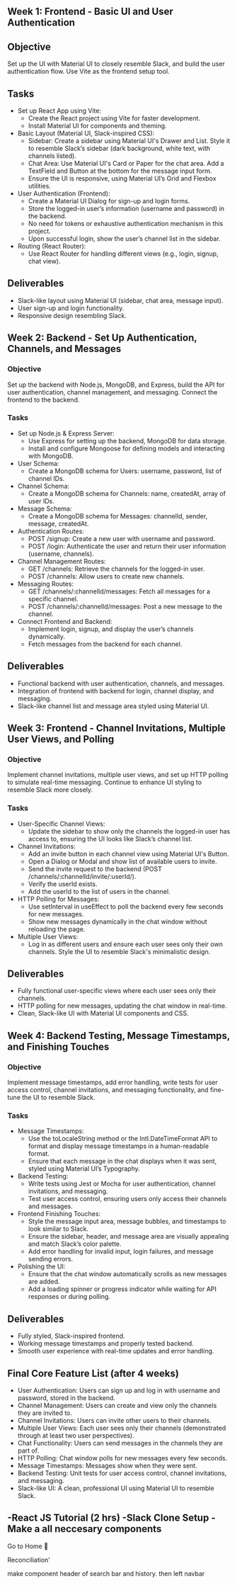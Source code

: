 ## Week 1: Frontend - Basic UI and User Authentication
## Objective
Set up the UI with Material UI to closely resemble Slack, and build the user authentication flow. Use Vite as the frontend setup tool.

## Tasks
- Set up React App using Vite:
  - Create the React project using Vite for faster development.
  - Install Material UI for components and theming.
- Basic Layout (Material UI, Slack-inspired CSS):
  - Sidebar: Create a sidebar using Material UI's Drawer and List. Style it to resemble Slack’s sidebar (dark background, white text, with channels listed).
  - Chat Area: Use Material UI's Card or Paper for the chat area. Add a TextField and Button at the bottom for the message input form.
  - Ensure the UI is responsive, using Material UI’s Grid and Flexbox utilities.
- User Authentication (Frontend):
  - Create a Material UI Dialog for sign-up and login forms.
  - Store the logged-in user’s information (username and password) in the backend.
  - No need for tokens or exhaustive authentication mechanism in this project.
  - Upon successful login, show the user’s channel list in the sidebar.
- Routing (React Router):
  - Use React Router for handling different views (e.g., login, signup, chat view).

## Deliverables
- Slack-like layout using Material UI (sidebar, chat area, message input).
- User sign-up and login functionality.
- Responsive design resembling Slack.

## Week 2: Backend - Set Up Authentication, Channels, and Messages
### Objective
Set up the backend with Node.js, MongoDB, and Express, build the API for user authentication, channel management, and messaging. Connect the frontend to the backend.

### Tasks
- Set up Node.js & Express Server:
  - Use Express for setting up the backend, MongoDB for data storage.
  - Install and configure Mongoose for defining models and interacting with MongoDB.
- User Schema:
  - Create a MongoDB schema for Users: username, password, list of channel IDs.
- Channel Schema:
  - Create a MongoDB schema for Channels: name, createdAt, array of user IDs.
- Message Schema:
  - Create a MongoDB schema for Messages: channelId, sender, message, createdAt.
- Authentication Routes:
  - POST /signup: Create a new user with username and password.
  - POST /login: Authenticate the user and return their user information (username, channels).
- Channel Management Routes:
  - GET /channels: Retrieve the channels for the logged-in user.
  - POST /channels: Allow users to create new channels.
- Messaging Routes:
  - GET /channels/:channelId/messages: Fetch all messages for a specific channel.
  - POST /channels/:channelId/messages: Post a new message to the channel.
- Connect Frontend and Backend:
  - Implement login, signup, and display the user’s channels dynamically.
  - Fetch messages from the backend for each channel.

## Deliverables
- Functional backend with user authentication, channels, and messages.
- Integration of frontend with backend for login, channel display, and messaging.
- Slack-like channel list and message area styled using Material UI.

## Week 3: Frontend - Channel Invitations, Multiple User Views, and Polling
### Objective
Implement channel invitations, multiple user views, and set up HTTP polling to simulate real-time messaging. Continue to enhance UI styling to resemble Slack more closely.

### Tasks
- User-Specific Channel Views:
  - Update the sidebar to show only the channels the logged-in user has access to, ensuring the UI looks like Slack’s channel list.
- Channel Invitations:
  - Add an invite button in each channel view using Material UI's Button.
  - Open a Dialog or Modal and show list of available users to invite.
  - Send the invite request to the backend (POST /channels/:channelId/invite/:userId/).
  - Verify the userId exists.
  - Add the userId to the list of users in the channel.
- HTTP Polling for Messages:
  - Use setInterval in useEffect to poll the backend every few seconds for new messages.
  - Show new messages dynamically in the chat window without reloading the page.
- Multiple User Views:
  - Log in as different users and ensure each user sees only their own channels. Style the UI to resemble Slack's minimalistic design.

## Deliverables
- Fully functional user-specific views where each user sees only their channels.
- HTTP polling for new messages, updating the chat window in real-time.
- Clean, Slack-like UI with Material UI components and CSS.

## Week 4: Backend Testing, Message Timestamps, and Finishing Touches
### Objective
Implement message timestamps, add error handling, write tests for user access control, channel invitations, and messaging functionality, and fine-tune the UI to resemble Slack.

### Tasks
- Message Timestamps:
  - Use the toLocaleString method or the Intl.DateTimeFormat API to format and display message timestamps in a human-readable format.
  - Ensure that each message in the chat displays when it was sent, styled using Material UI’s Typography.
- Backend Testing:
  - Write tests using Jest or Mocha for user authentication, channel invitations, and messaging.
  - Test user access control, ensuring users only access their channels and messages.
- Frontend Finishing Touches:
  - Style the message input area, message bubbles, and timestamps to look similar to Slack.
  - Ensure the sidebar, header, and message area are visually appealing and match Slack’s color palette.
  - Add error handling for invalid input, login failures, and message sending errors.
- Polishing the UI:
  - Ensure that the chat window automatically scrolls as new messages are added.
  - Add a loading spinner or progress indicator while waiting for API responses or during polling.

## Deliverables
- Fully styled, Slack-inspired frontend.
- Working message timestamps and properly tested backend.
- Smooth user experience with real-time updates and error handling.

## Final Core Feature List (after 4 weeks)
- User Authentication: Users can sign up and log in with username and password, stored in the backend.
- Channel Management: Users can create and view only the channels they are invited to.
- Channel Invitations: Users can invite other users to their channels.
- Multiple User Views: Each user sees only their channels (demonstrated through at least two user perspectives).
- Chat Functionality: Users can send messages in the channels they are part of.
- HTTP Polling: Chat window polls for new messages every few seconds.
- Message Timestamps: Messages show when they were sent.
- Backend Testing: Unit tests for user access control, channel invitations, and messaging.
- Slack-like UI: A clean, professional UI using Material UI to resemble Slack.



-React JS Tutorial (2 hrs)
-Slack Clone Setup
-Make a all neccesary components
---
Go to Home 🏡

Reconciliation'



make component header of search bar and history.
then left navbar